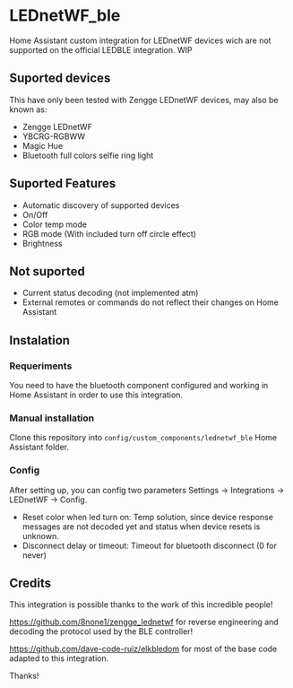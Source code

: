 # LEDnetWF_ble

Home Assistant custom integration for LEDnetWF devices wich are not supported on the official LEDBLE integration. WIP

## Suported devices

This have only been tested with Zengge LEDnetWF devices, may also be known as:
 - Zengge LEDnetWF
 - YBCRG-RGBWW 
 - Magic Hue
 - Bluetooth full colors selfie ring light

## Suported Features
 - Automatic discovery of supported devices
 - On/Off
 - Color temp mode
 - RGB mode (With included turn off circle effect)
 - Brightness
## Not suported
 - Current status decoding (not implemented atm)
 - External remotes or commands do not reflect their changes on Home Assistant

## Instalation
### Requeriments
You need to have the bluetooth component configured and working in Home Assistant in order to use this integration.
### Manual installation

Clone this repository into `config/custom_components/lednetwf_ble` Home Assistant folder.

### Config
After setting up, you can config two parameters Settings -> Integrations -> LEDnetWF -> Config.

 - Reset color when led turn on: Temp solution, since device response messages are not decoded yet and status when device resets is unknown.
 - Disconnect delay or timeout: Timeout for bluetooth disconnect (0 for never)

## Credits
This integration is possible thanks to the work of this incredible people!

https://github.com/8none1/zengge_lednetwf for reverse engineering and decoding the protocol used by the BLE controller!

https://github.com/dave-code-ruiz/elkbledom for most of the base code adapted to this integration.

Thanks!

